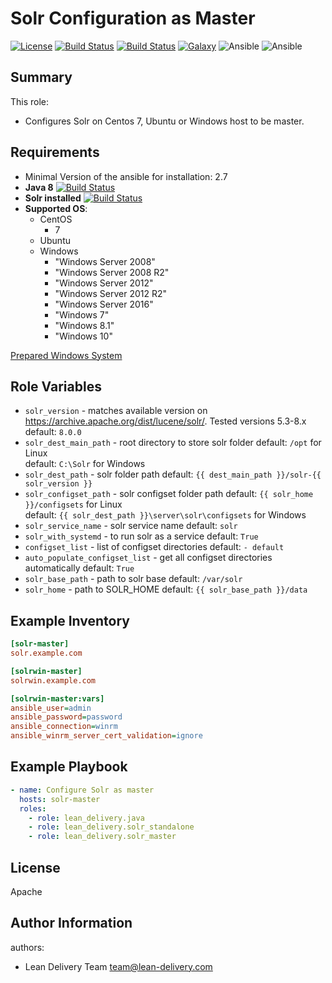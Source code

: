 Solr Configuration as Master
=========
[![License](https://img.shields.io/badge/license-Apache-green.svg?style=flat)](https://raw.githubusercontent.com/lean-delivery/ansible-role-solr-master/master/LICENSE)
[![Build Status](https://travis-ci.org/lean-delivery/ansible-role-solr-master.svg?branch=master)](https://travis-ci.org/lean-delivery/ansible-role-solr-master)
[![Build Status](https://gitlab.com/lean-delivery/ansible-role-solr-master/badges/master/build.svg)](https://gitlab.com/lean-delivery/ansible-role-solr-master)
[![Galaxy](https://img.shields.io/badge/galaxy-lean__delivery.solr-master-blue.svg)](https://galaxy.ansible.com/lean_delivery/solr-master)
![Ansible](https://img.shields.io/ansible/role/d/30406.svg)
![Ansible](https://img.shields.io/badge/dynamic/json.svg?label=min_ansible_version&url=https%3A%2F%2Fgalaxy.ansible.com%2Fapi%2Fv1%2Froles%2F30406%2F&query=$.min_ansible_version)
## Summary

This role:
  - Configures Solr on Centos 7, Ubuntu or Windows host to be master.

Requirements
------------
  - Minimal Version of the ansible for installation: 2.7
  - **Java 8** [![Build Status](https://travis-ci.org/lean-delivery/ansible-role-java.svg?branch=master)](https://travis-ci.org/lean-delivery/ansible-role-java)
  - **Solr installed** [![Build Status](https://travis-ci.org/lean-delivery/ansible-role-solr-standalone.svg?branch=master)](https://travis-ci.org/lean-delivery/ansible-role-solr-standalone)
  - **Supported OS**:
    - CentOS
      - 7
    - Ubuntu
    - Windows
      - "Windows Server 2008"
      - "Windows Server 2008 R2"
      - "Windows Server 2012"
      - "Windows Server 2012 R2"
      - "Windows Server 2016"
      - "Windows 7"
      - "Windows 8.1"
      - "Windows 10"

[Prepared Windows System](https://docs.ansible.com/ansible/latest/user_guide/windows_setup.html)

## Role Variables
  - `solr_version` - matches available version on https://archive.apache.org/dist/lucene/solr/. Tested versions 5.3-8.x
    default: `8.0.0`
  - `solr_dest_main_path` - root directory to store solr folder
    default: `/opt` for Linux  
    default: `C:\Solr` for Windows  
  - `solr_dest_path` - solr folder path
    default: `{{ dest_main_path }}/solr-{{ solr_version }}`  
  - `solr_configset_path` - solr configset folder path
    default: `{{ solr_home }}/configsets` for Linux  
    default: `{{ solr_dest_path }}\server\solr\configsets` for Windows  
  - `solr_service_name` - solr service name
    default: `solr`  
  - `solr_with_systemd` - to run solr as a service
    default: `True`  
  - `configset_list` - list of configset directories
    default: `- default`  
  - `auto_populate_configset_list` - get all configset directories automatically
    default: `True`  
  - `solr_base_path` - path to solr base
    default: `/var/solr`  
  - `solr_home` - path to SOLR_HOME
    default: `{{ solr_base_path }}/data`  

Example Inventory
----------------
```ini
[solr-master]
solr.example.com

[solrwin-master]
solrwin.example.com

[solrwin-master:vars]
ansible_user=admin
ansible_password=password
ansible_connection=winrm
ansible_winrm_server_cert_validation=ignore
```

Example Playbook
----------------

```yml
- name: Configure Solr as master
  hosts: solr-master
  roles:
    - role: lean_delivery.java
    - role: lean_delivery.solr_standalone
    - role: lean_delivery.solr_master
```

License
-------

Apache

Author Information
------------------

authors:
  - Lean Delivery Team <team@lean-delivery.com>
